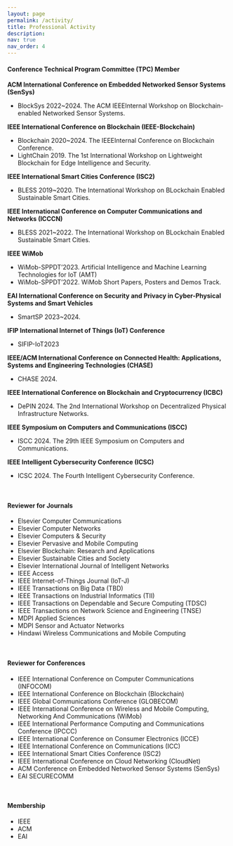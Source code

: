 ```yaml
---
layout: page
permalink: /activity/
title: Professional Activity
description: 
nav: true
nav_order: 4
---
```


<h4>Conference Technical Program Committee (TPC) Member</h4>

<b>ACM International Conference on Embedded Networked Sensor Systems (SenSys)</b>
<ul>
<li>BlockSys 2022~2024. The ACM IEEEInternal Workshop on Blockchain-enabled Networked Sensor Systems.</li>
</ul>

<b>IEEE International Conference on Blockchain (IEEE-Blockchain)</b>
<ul>
<li>Blockchain 2020~2024. The IEEEInternal Conference on Blockchain Conference.</li>
<li>LightChain 2019. The 1st International Workshop on Lightweight Blockchain for Edge Intelligence and Security.</li>
</ul>

<b>IEEE International Smart Cities Conference (ISC2)</b>
<ul>
<li>BLESS 2019~2020. The International Workshop on BLockchain Enabled Sustainable Smart Cities.</li>
</ul>

<b>IEEE International Conference on Computer Communications and Networks (ICCCN)</b>
<ul>
<li>BLESS 2021~2022. The International Workshop on BLockchain Enabled Sustainable Smart Cities.</li>
</ul>

<b>IEEE WiMob</b>
<ul>
<li>WiMob-SPPDT’2023. Artificial Intelligence and Machine Learning Technologies for IoT (AMT)</li>
<li>WiMob-SPPDT’2022. WiMob Short Papers, Posters and Demos Track.</li>
</ul>

<b>EAI International Conference on Security and Privacy in Cyber-Physical Systems and Smart Vehicles</b>
<ul>
<li>SmartSP 2023~2024.</li>
</ul>

<b>IFIP International Internet of Things (IoT) Conference</b>
<ul>
<li>SIFIP-IoT2023</li>
</ul>

<b>IEEE/ACM International Conference on Connected Health: Applications, Systems and Engineering Technologies (CHASE)</b>
<ul>
<li>CHASE 2024.</li>
</ul>

<b>IEEE International Conference on Blockchain and Cryptocurrency (ICBC)</b>
<ul>
<li>DePIN 2024. The 2nd International Workshop on Decentralized Physical Infrastructure Networks.</li>
</ul>

<b>IEEE Symposium on Computers and Communications (ISCC)</b>
<ul>
<li>ISCC 2024. The 29th IEEE Symposium on Computers and Communications.</li>
</ul>

<b>IEEE Intelligent Cybersecurity Conference (ICSC)</b>
<ul>
<li>ICSC 2024. The Fourth Intelligent Cybersecurity Conference.</li>
</ul>
<br>

<h4>Reviewer for Journals</h4>
<ul>
<li>Elsevier Computer Communications</li>
<li>Elsevier Computer Networks</li>
<li>Elsevier Computers & Security</li>
<li>Elsevier Pervasive and Mobile Computing</li>
<li>Elsevier Blockchain: Research and Applications</li>
<li>Elsevier Sustainable Cities and Society </li>
<li>Elsevier International Journal of Intelligent Networks</li>
<li>IEEE Access</li>
<li>IEEE Internet-of-Things Journal (IoT-J)</li>
<li>IEEE Transactions on Big Data (TBD)</li>
<li>IEEE Transactions on Industrial Informatics (TII)</li>
<li>IEEE Transactions on Dependable and Secure Computing (TDSC)</li>
<li>IEEE Transactions on Network Science and Engineering (TNSE)</li>
<li>MDPI Applied Sciences</li>
<li>MDPI Sensor and Actuator Networks</li>
<li>Hindawi Wireless Communications and Mobile Computing</li>
</ul>
<br>

<h4>Reviewer for Conferences</h4>
<ul>
<li>IEEE International Conference on Computer Communications (INFOCOM)</li>
<li>IEEE International Conference on Blockchain (Blockchain)</li>
<li>IEEE Global Communications Conference (GLOBECOM)</li>
<li>IEEE International Conference on Wireless and Mobile Computing, Networking And Communications (WiMob)</li>
<li>IEEE International Performance Computing and Communications Conference (IPCCC)</li>
<li>IEEE International Conference on Consumer Electronics (ICCE)</li>
<li>IEEE International Conference on Communications (ICC)</li>
<li>IEEE International Smart Cities Conference (ISC2)</li>
<li>IEEE International Conference on Cloud Networking (CloudNet)</li>
<li>ACM Conference on Embedded Networked Sensor Systems (SenSys)</li>
<li>EAI SECURECOMM</li>
</ul>
<br>

<h4>Membership</h4>
<ul>
<li>IEEE</li>
<li>ACM</li>
<li>EAI</li>
</ul>